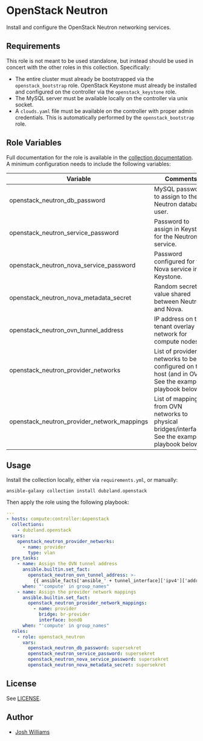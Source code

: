 # OpenStack Neutron

Install and configure the OpenStack Neutron networking services.

## Requirements

This role is not meant to be used standalone, but instead should be used in
concert with the other roles in this collection. Specifically:

- The entire cluster must already be bootstrapped via the `openstack_bootstrap`
  role.
  OpenStack Keystone must already be installed and configured on the
  controller via the `openstack_keystone` role.
- The MySQL server must be available locally on the controller via unix socket.
- A `clouds.yaml` file must be available on the controller with proper admin
  credentials. This is automatically performed by the `openstack_bootstrap`
  role.

## Role Variables

Full documentation for the role is available in the [collection
documentation][1]. A minimum configuration needs to include the
following variables:

| Variable                                    | Comments                                                                                             |
| ------------------------------------------- | ---------------------------------------------------------------------------------------------------- |
| openstack_neutron_db_password               | MySQL password to assign to the Neutron database user.                                               |
| openstack_neutron_service_password          | Password to assign in Keystone for the Neutron service.                                              |
| openstack_neutron_nova_service_password     | Password configured for the Nova service in Keystone.                                                |
| openstack_neutron_nova_metadata_secret      | Random secret value shared between Neutron and Nova.                                                 |
| openstack_neutron_ovn_tunnel_address        | IP address on the tenant overlay network for compute nodes.                                          |
| openstack_neutron_provider_networks         | List of provider networks to be configured on the host (and in OVN). See the example playbook below. |
| openstack_neutron_provider_network_mappings | List of mappings from OVN networks to physical bridges/interfaces. See the example playbook below.   |

## Usage

Install the collection locally, either via `requirements.yml`, or manually:

```shell
ansible-galaxy collection install dubzland.openstack
```

Then apply the role using the following playbook:

```yaml
---
- hosts: compute:controller:&openstack
  collections:
    - dubzland.openstack
  vars:
    openstack_neutron_provider_networks:
      - name: provider
        type: vlan
  pre_tasks:
    - name: Assign the OVN tunnel address
      ansible.builtin.set_fact:
        openstack_neutron_ovn_tunnel_address: >-
          {{ ansible_facts['ansible_' + tunnel_interface]['ipv4']['address'] }}
      when: "'compute' in group_names"
    - name: Assign the provider network mappings
      ansible.builtin.set_fact:
        openstack_neutron_provider_network_mappings:
          - name: provider
            bridge: br-provider
            interface: bond0
      when: "'compute' in group_names"
  roles:
    - role: openstack_neutron
      vars:
        openstack_neutron_db_password: supersekret
        openstack_neutron_service_password: supersekret
        openstack_neutron_nova_service_password: supersekret
        openstack_neutron_nova_metadata_secret: supersekret
```

## License

See [LICENSE](LICENSE).

## Author

- [Josh Williams](https://dubzland.com)

[1]: https://docs.dubzland.io/ansible-collections/collections/dubzland/openstack/openstack_neutron_role.html
